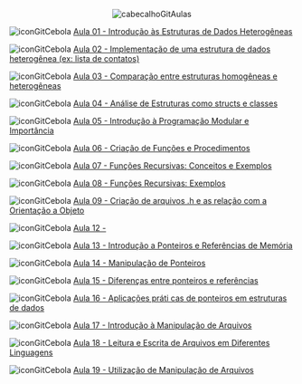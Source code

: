 <div align="center">

![cabecalhoGitAulas](https://github.com/user-attachments/assets/7a4e122f-daed-4fc6-9fc9-023ead221d21)

</div>

![iconGitCebola](https://github.com/user-attachments/assets/2caf6862-939a-48ac-8ec1-a648a23bdb4b) [Aula 01 - Introdução às Estruturas de Dados Heterogêneas](https://github.com/brunamota/AP2/blob/main/Aulas/Aula01.md)

![iconGitCebola](https://github.com/user-attachments/assets/2caf6862-939a-48ac-8ec1-a648a23bdb4b) [Aula 02 - Implementação de uma estrutura de dados heterogênea (ex: lista de contatos)](https://github.com/brunamota/AP2/blob/main/Aulas/Aula02.md)

![iconGitCebola](https://github.com/user-attachments/assets/2caf6862-939a-48ac-8ec1-a648a23bdb4b) [Aula 03 - Comparação entre estruturas homogêneas e heterogêneas](https://github.com/brunamota/AP2/blob/main/Aulas/Aula03.md)

![iconGitCebola](https://github.com/user-attachments/assets/2caf6862-939a-48ac-8ec1-a648a23bdb4b) [Aula 04 - Análise de Estruturas como structs e classes](https://github.com/brunamota/AP2/blob/main/Aulas/Aula04.md)

![iconGitCebola](https://github.com/user-attachments/assets/2caf6862-939a-48ac-8ec1-a648a23bdb4b) [Aula 05 - Introdução à Programação Modular e Importância](https://github.com/brunamota/AP2/blob/main/Aulas/Aula05.md)

![iconGitCebola](https://github.com/user-attachments/assets/2caf6862-939a-48ac-8ec1-a648a23bdb4b) [Aula 06 - Criação de Funções e Procedimentos](https://github.com/brunamota/AP2/blob/main/Aulas/Aula06.md)

![iconGitCebola](https://github.com/user-attachments/assets/2caf6862-939a-48ac-8ec1-a648a23bdb4b) [Aula 07 - Funções Recursivas: Conceitos e Exemplos](https://github.com/brunamota/AP2/blob/main/Aulas/Aula07.md)

![iconGitCebola](https://github.com/user-attachments/assets/2caf6862-939a-48ac-8ec1-a648a23bdb4b) [Aula 08 - Funções Recursivas: Exemplos](https://github.com/brunamota/AP2/blob/main/Aulas/Aula08.md)

![iconGitCebola](https://github.com/user-attachments/assets/2caf6862-939a-48ac-8ec1-a648a23bdb4b) [Aula 09 - Criação de arquivos .h e as relação com a Orientação a Objeto](https://github.com/brunamota/AP2/blob/main/Aulas/Aula09.md)

![iconGitCebola](https://github.com/user-attachments/assets/2caf6862-939a-48ac-8ec1-a648a23bdb4b) [Aula 12 - ](https://github.com/brunamota/AP2/blob/main/Aulas/Aula12.md)

![iconGitCebola](https://github.com/user-attachments/assets/2caf6862-939a-48ac-8ec1-a648a23bdb4b) [Aula 13 - Introdução a Ponteiros e Referências de Memória](https://github.com/brunamota/AP2/blob/main/Aulas/Aula13.md)

![iconGitCebola](https://github.com/user-attachments/assets/2caf6862-939a-48ac-8ec1-a648a23bdb4b) [Aula 14 - Manipulação de Ponteiros](https://github.com/brunamota/AP2/blob/main/Aulas/Aula14.md)

![iconGitCebola](https://github.com/user-attachments/assets/2caf6862-939a-48ac-8ec1-a648a23bdb4b) [Aula 15 - Diferenças entre ponteiros e referências](https://github.com/brunamota/AP2/blob/main/Aulas/Aula15.md)

![iconGitCebola](https://github.com/user-attachments/assets/2caf6862-939a-48ac-8ec1-a648a23bdb4b) [Aula 16 - Aplicações práti cas de ponteiros em estruturas de dados](https://github.com/brunamota/AP2/blob/main/Aulas/Aula16.md)

![iconGitCebola](https://github.com/user-attachments/assets/2caf6862-939a-48ac-8ec1-a648a23bdb4b) [Aula 17 - Introdução à Manipulação de Arquivos](https://github.com/brunamota/AP2/blob/main/Aulas/Aula17.md)

![iconGitCebola](https://github.com/user-attachments/assets/2caf6862-939a-48ac-8ec1-a648a23bdb4b) [Aula 18 - Leitura e Escrita de Arquivos em Diferentes Linguagens](https://github.com/brunamota/AP2/blob/main/Aulas/Aula18.md)

![iconGitCebola](https://github.com/user-attachments/assets/2caf6862-939a-48ac-8ec1-a648a23bdb4b) [Aula 19 - Utilização de Manipulação de Arquivos](https://github.com/brunamota/AP2/blob/main/Aulas/Aula19.md)


